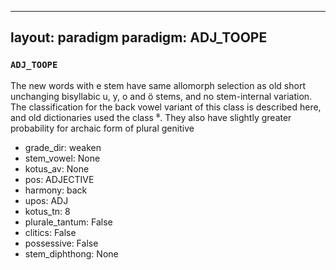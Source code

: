 
---
layout: paradigm
paradigm: ADJ_TOOPE
---
### ` ADJ_TOOPE `

The new words with e stem have same allomorph selection as old short unchanging bisyllabic u, y, o and ö stems, and no stem-internal variation. The classification for the back vowel variant of this class is described here, and old dictionaries used the class ⁸. They also have slightly greater probability for archaic form of plural genitive
* grade_dir: weaken
* stem_vowel: None
* kotus_av: None
* pos: ADJECTIVE
* harmony: back
* upos: ADJ
* kotus_tn: 8
* plurale_tantum: False
* clitics: False
* possessive: False
* stem_diphthong: None

